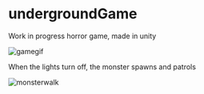 # undergroundGame
Work in progress horror game, made in unity

![gamegif](https://user-images.githubusercontent.com/93815609/199920515-aae3afa9-3b00-4ea3-9458-b575e2c06e43.gif)


When the lights turn off, the monster spawns and patrols

![monsterwalk](https://user-images.githubusercontent.com/93815609/199922503-d7534103-4362-4956-9375-ccdf97bcd313.gif)
